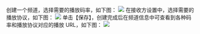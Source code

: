 创建一个频道，选择需要的播放码率，如下图：
![](http://imgcache.tce.fsphere.cn/static/mc.qcloudimg.com/static/img/1fa2e1a88bb5aa14109d68fcf61ba9bf/image.png)
在接收方设置中，选择需要的播放协议，如下图：
![](http://imgcache.tce.fsphere.cn/static/mc.qcloudimg.com/static/img/1e30791fe508db92ee219aefe54236fb/image.png)
单击【保存】，创建完成后在频道信息中可查看到各种码率和播放协议对应的播放 URL，如下图：
![](http://imgcache.tce.fsphere.cn/static/mc.qcloudimg.com/static/img/d717d90a5b03dafa50953aace5570d37/image.png)